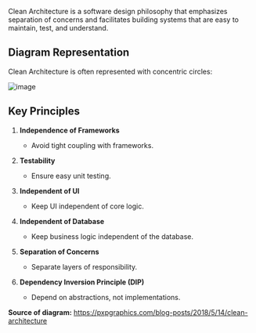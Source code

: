 Clean Architecture is a software design philosophy that emphasizes separation of concerns and facilitates building systems that are easy to maintain, test, and understand.

## Diagram Representation

Clean Architecture is often represented with concentric circles:

![image](https://github.com/Ramzi-Abidi/clean-architecture-starter/assets/69228547/f542f78b-513a-46c1-95d7-0ffeacb0e787)

## Key Principles

1. **Independence of Frameworks**
   - Avoid tight coupling with frameworks.

2. **Testability**
   - Ensure easy unit testing.

3. **Independent of UI**
   - Keep UI independent of core logic.

4. **Independent of Database**
   - Keep business logic independent of the database.

5. **Separation of Concerns**
   - Separate layers of responsibility.

6. **Dependency Inversion Principle (DIP)**
   - Depend on abstractions, not implementations.

**Source of diagram:** https://pxpgraphics.com/blog-posts/2018/5/14/clean-architecture
